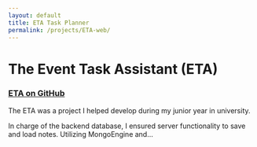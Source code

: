 ```yaml
---
layout: default
title: ETA Task Planner
permalink: /projects/ETA-web/
---
```


# The Event Task Assistant (ETA)

### [ETA on GitHub](https://github.com/clioit/cs422-proj2)

The ETA was a project I helped develop during my junior year in university.

In charge of the backend database, I ensured server functionality to save and load notes. Utilizing MongoEngine and...